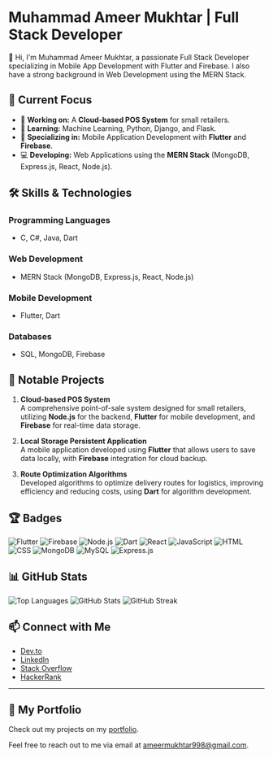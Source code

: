 # Muhammad Ameer Mukhtar | Full Stack Developer

👋 Hi, I'm Muhammad Ameer Mukhtar, a passionate Full Stack Developer specializing in Mobile App Development with Flutter and Firebase. I also have a strong background in Web Development using the MERN Stack.

## 🚀 Current Focus
- 🔭 **Working on:** A **Cloud-based POS System** for small retailers.
- 🌱 **Learning:** Machine Learning, Python, Django, and Flask.
- 📱 **Specializing in:** Mobile Application Development with **Flutter** and **Firebase**.
- 💻 **Developing:** Web Applications using the **MERN Stack** (MongoDB, Express.js, React, Node.js).

## 🛠 Skills & Technologies

### Programming Languages
- C, C#, Java, Dart

### Web Development
- MERN Stack (MongoDB, Express.js, React, Node.js)

### Mobile Development
- Flutter, Dart

### Databases
- SQL, MongoDB, Firebase

## 💼 Notable Projects

1. **Cloud-based POS System**  
   A comprehensive point-of-sale system designed for small retailers, utilizing **Node.js** for the backend, **Flutter** for mobile development, and **Firebase** for real-time data storage.

2. **Local Storage Persistent Application**  
   A mobile application developed using **Flutter** that allows users to save data locally, with **Firebase** integration for cloud backup.

3. **Route Optimization Algorithms**  
   Developed algorithms to optimize delivery routes for logistics, improving efficiency and reducing costs, using **Dart** for algorithm development.

## 🏆 Badges

![Flutter](https://img.shields.io/badge/Flutter-02569B?style=flat-square&logo=flutter&logoColor=white)
![Firebase](https://img.shields.io/badge/Firebase-FFCA28?style=flat-square&logo=firebase&logoColor=white)
![Node.js](https://img.shields.io/badge/Node.js-339933?style=flat-square&logo=node.js&logoColor=white)
![Dart](https://img.shields.io/badge/Dart-00B4AB?style=flat-square&logo=dart&logoColor=white)
![React](https://img.shields.io/badge/React-61DAFB?style=flat-square&logo=react&logoColor=black)
![JavaScript](https://img.shields.io/badge/JavaScript-F7DF1E?style=flat-square&logo=javascript&logoColor=black)
![HTML](https://img.shields.io/badge/HTML-E34F26?style=flat-square&logo=html5&logoColor=white)
![CSS](https://img.shields.io/badge/CSS-1572B6?style=flat-square&logo=css3&logoColor=white)
![MongoDB](https://img.shields.io/badge/MongoDB-47A248?style=flat-square&logo=mongodb&logoColor=white)
![MySQL](https://img.shields.io/badge/MySQL-4479A1?style=flat-square&logo=mysql&logoColor=white)
![Express.js](https://img.shields.io/badge/Express.js-404D59?style=flat-square&logo=express&logoColor=white)

## 📊 GitHub Stats

![Top Languages](https://github-readme-stats.vercel.app/api/top-langs?username=devmukh&show_icons=true&locale=en&layout=compact)
![GitHub Stats](https://github-readme-stats.vercel.app/api?username=devmukh&show_icons=true&locale=en)
![GitHub Streak](https://github-readme-streak-stats.herokuapp.com/?user=devmukh&)

## 📫 Connect with Me

- [Dev.to](https://dev.to/dev.devmukh)  
- [LinkedIn](https://www.linkedin.com/in/devmukh/)  
- [Stack Overflow](https://stackoverflow.com/users/19148997/devmukh)  
- [HackerRank](https://www.hackerrank.com/profile/ameermukhtar998)  

---

## 📂 My Portfolio

Check out my projects on my [portfolio](https://linktr.ee/devmukh).

Feel free to reach out to me via email at [ameermukhtar998@gmail.com](mailto:ameermukhtar998@gmail.com).
